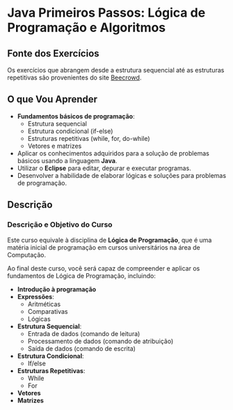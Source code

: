 # Java Primeiros Passos: Lógica de Programação e Algoritmos

## Fonte dos Exercícios

Os exercícios que abrangem desde a estrutura sequencial até as estruturas repetitivas são provenientes do site [Beecrowd](https://judge.beecrowd.com/pt/login?redirect=%2Fpt%2F).

## O que Vou Aprender

- **Fundamentos básicos de programação**: 
  - Estrutura sequencial
  - Estrutura condicional (if-else)
  - Estruturas repetitivas (while, for, do-while)
  - Vetores e matrizes
- Aplicar os conhecimentos adquiridos para a solução de problemas básicos usando a linguagem **Java**.
- Utilizar o **Eclipse** para editar, depurar e executar programas.
- Desenvolver a habilidade de elaborar lógicas e soluções para problemas de programação.

## Descrição

### Descrição e Objetivo do Curso

Este curso equivale à disciplina de **Lógica de Programação**, que é uma matéria inicial de programação em cursos universitários na área de Computação.

Ao final deste curso, você será capaz de compreender e aplicar os fundamentos de Lógica de Programação, incluindo:

- **Introdução à programação**
- **Expressões**:
  - Aritméticas
  - Comparativas
  - Lógicas
- **Estrutura Sequencial**:
  - Entrada de dados (comando de leitura)
  - Processamento de dados (comando de atribuição)
  - Saída de dados (comando de escrita)
- **Estrutura Condicional**:
  - If/else
- **Estruturas Repetitivas**:
  - While
  - For
- **Vetores**
- **Matrizes**


